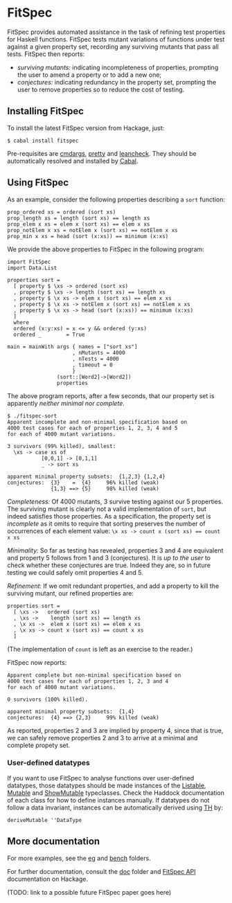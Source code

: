 FitSpec
=======

FitSpec provides automated assistance in the task of refining test properties
for Haskell functions.  FitSpec tests mutant variations of functions under test
against a given property set, recording any surviving mutants that pass all
tests.  FitSpec then reports:

* *surviving mutants:*
  indicating incompleteness of properties,
  prompting the user to amend a property or to add a new one;
* *conjectures:*
  indicating redundancy in the property set,
  prompting the user to remove properties so to reduce the cost of testing.

Installing FitSpec
------------------

To install the latest FitSpec version from Hackage, just:

    $ cabal install fitspec

Pre-requisites are [cmdargs], [pretty] and [leancheck].
They should be automatically resolved and installed by [Cabal].


Using FitSpec
-------------

As an example, consider the following properties describing a `sort` function:

    prop_ordered xs = ordered (sort xs)
    prop_length xs = length (sort xs) == length xs
    prop_elem x xs = elem x (sort xs) == elem x xs
    prop_notElem x xs = notElem x (sort xs) == notElem x xs
    prop_min x xs = head (sort (x:xs)) == minimum (x:xs)

We provide the above properties to FitSpec in the following program:

    import FitSpec
    import Data.List

    properties sort =
      [ property $ \xs -> ordered (sort xs)
      , property $ \xs -> length (sort xs) == length xs
      , property $ \x xs -> elem x (sort xs) == elem x xs
      , property $ \x xs -> notElem x (sort xs) == notElem x xs
      , property $ \x xs -> head (sort (x:xs)) == minimum (x:xs)
      ]
      where
      ordered (x:y:xs) = x <= y && ordered (y:xs)
      ordered _        = True

    main = mainWith args { names = ["sort xs"]
                         , nMutants = 4000
                         , nTests = 4000
                         , timeout = 0
                         }
                    (sort::[Word2]->[Word2])
                    properties

The above program reports, after a few seconds, that our property set is
apparently *neither minimal nor complete*.

    $ ./fitspec-sort
    Apparent incomplete and non-minimal specification based on
    4000 test cases for each of properties 1, 2, 3, 4 and 5
    for each of 4000 mutant variations.

    3 survivors (99% killed), smallest:
      \xs -> case xs of
               [0,0,1] -> [0,1,1]
               _ -> sort xs

    apparent minimal property subsets:  {1,2,3} {1,2,4}
    conjectures:  {3}    =  {4}     96% killed (weak)
                  {1,3} ==> {5}     98% killed (weak)

*Completeness:* Of 4000 mutants, 3 survive testing against our 5 properties.
The surviving mutant is clearly not a valid implementation of `sort`, but
indeed satisfies those properties.  As a specification, the property set is
*incomplete* as it omits to require that sorting preserves the number of
occurrences of each element value: `\x xs -> count x (sort xs) == count x xs`

*Minimality:*
So far as testing has revealed, properties 3 and 4 are equivalent and property
5 follows from 1 and 3 (conjectures).  It is *up to the user* to check whether
these conjectures are true.  Indeed they are, so in future testing we could
safely omit properties 4 and 5.

*Refinement:* If we omit redundant properties, and add a property to kill the
surviving mutant, our refined properties are:

    properties sort =
      [ \xs ->   ordered (sort xs)
      , \xs ->    length (sort xs) == length xs
      , \x xs ->  elem x (sort xs) == elem x xs
      , \x xs -> count x (sort xs) == count x xs
      ]

(The implementation of `count` is left as an exercise to the reader.)

FitSpec now reports:

    Apparent complete but non-minimal specification based on
    4000 test cases for each of properties 1, 2, 3 and 4
    for each of 4000 mutant variations.

    0 survivors (100% killed).

    apparent minimal property subsets:  {1,4}
    conjectures:  {4} ==> {2,3}     99% killed (weak)

As reported, properties 2 and 3 are implied by property 4, since that is true,
we can safely remove properties 2 and 3 to arrive at a minimal and complete
propety set.


### User-defined datatypes

If you want to use FitSpec to analyse functions over user-defined datatypes,
those datatypes should be made instances of the [Listable], [Mutable] and
[ShowMutable] typeclasses.  Check the Haddock documentation of each class for
how to define instances manually.  If datatypes do not follow a data invariant,
instances can be automatically derived using [TH] by:

    deriveMutable ''DataType


More documentation
------------------

For more examples, see the [eg](eg) and [bench](bench) folders.

For further documentation, consult the [doc](doc) folder and [FitSpec API]
documentation on Hackage.

(TODO: link to a possible future FitSpec paper goes here)


[Listable]: https://hackage.haskell.org/package/leancheck/docs/Test-Check.html#t:Listable
[Mutable]: https://hackage.haskell.org/package/fitspec/docs/FitSpec.html#t:Mutable
[ShowMutable]: https://hackage.haskell.org/package/fitspec/docs/FitSpec.html#t:ShowMutable
[FitSpec API]: https://hackage.haskell.org/package/fitspec/docs/FitSpec.html

[leancheck]: https://hackage.haskell.org/package/leancheck
[cmdargs]: https://hackage.haskell.org/package/cmdargs
[pretty]: https://hackage.haskell.org/package/pretty

[TH]: https://wiki.haskell.org/Template_Haskell
[Cabal]: https://www.haskell.org/cabal
